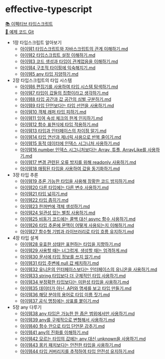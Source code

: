 # effective-typescript

[📚 이펙티브 타입스크립트](https://product.kyobobook.co.kr/detail/S000001033114)  
[🔗 예제 코드 Git](https://github.com/danvk/effective-typescript)

<!-- FOLDER_STRUCTURE_START -->
- 1장 타입스크립트 알아보기
    - [아이템1 타입스크립트와 자바스크립트의 관계 이해하기.md](https://github.com/Jungle-JavaScript-Study/effective-typescript/blob/main/1%EC%9E%A5%20%ED%83%80%EC%9E%85%EC%8A%A4%ED%81%AC%EB%A6%BD%ED%8A%B8%20%EC%95%8C%EC%95%84%EB%B3%B4%EA%B8%B0/%EC%95%84%EC%9D%B4%ED%85%9C1%20%ED%83%80%EC%9E%85%EC%8A%A4%ED%81%AC%EB%A6%BD%ED%8A%B8%EC%99%80%20%EC%9E%90%EB%B0%94%EC%8A%A4%ED%81%AC%EB%A6%BD%ED%8A%B8%EC%9D%98%20%EA%B4%80%EA%B3%84%20%EC%9D%B4%ED%95%B4%ED%95%98%EA%B8%B0.md)
    - [아이템2 타입스크립트 설정 이해하기.md](https://github.com/Jungle-JavaScript-Study/effective-typescript/blob/main/1%EC%9E%A5%20%ED%83%80%EC%9E%85%EC%8A%A4%ED%81%AC%EB%A6%BD%ED%8A%B8%20%EC%95%8C%EC%95%84%EB%B3%B4%EA%B8%B0/%EC%95%84%EC%9D%B4%ED%85%9C2%20%ED%83%80%EC%9E%85%EC%8A%A4%ED%81%AC%EB%A6%BD%ED%8A%B8%20%EC%84%A4%EC%A0%95%20%EC%9D%B4%ED%95%B4%ED%95%98%EA%B8%B0.md)
    - [아이템3 코드 생성과 타입이 관계없음을 이해하기.md](https://github.com/Jungle-JavaScript-Study/effective-typescript/blob/main/1%EC%9E%A5%20%ED%83%80%EC%9E%85%EC%8A%A4%ED%81%AC%EB%A6%BD%ED%8A%B8%20%EC%95%8C%EC%95%84%EB%B3%B4%EA%B8%B0/%EC%95%84%EC%9D%B4%ED%85%9C3%20%EC%BD%94%EB%93%9C%20%EC%83%9D%EC%84%B1%EA%B3%BC%20%ED%83%80%EC%9E%85%EC%9D%B4%20%EA%B4%80%EA%B3%84%EC%97%86%EC%9D%8C%EC%9D%84%20%EC%9D%B4%ED%95%B4%ED%95%98%EA%B8%B0.md)
    - [아이템4 구조적 타이핑에 익숙해지기.md](https://github.com/Jungle-JavaScript-Study/effective-typescript/blob/main/1%EC%9E%A5%20%ED%83%80%EC%9E%85%EC%8A%A4%ED%81%AC%EB%A6%BD%ED%8A%B8%20%EC%95%8C%EC%95%84%EB%B3%B4%EA%B8%B0/%EC%95%84%EC%9D%B4%ED%85%9C4%20%EA%B5%AC%EC%A1%B0%EC%A0%81%20%ED%83%80%EC%9D%B4%ED%95%91%EC%97%90%20%EC%9D%B5%EC%88%99%ED%95%B4%EC%A7%80%EA%B8%B0.md)
    - [아이템5 any 타입 지양하기.md](https://github.com/Jungle-JavaScript-Study/effective-typescript/blob/main/1%EC%9E%A5%20%ED%83%80%EC%9E%85%EC%8A%A4%ED%81%AC%EB%A6%BD%ED%8A%B8%20%EC%95%8C%EC%95%84%EB%B3%B4%EA%B8%B0/%EC%95%84%EC%9D%B4%ED%85%9C5%20any%20%ED%83%80%EC%9E%85%20%EC%A7%80%EC%96%91%ED%95%98%EA%B8%B0.md)
- 2장 타입스크립트의 타입 시스템
    - [아이템6 편집기를 사용하여 타입 시스템 탐색하기.md](https://github.com/Jungle-JavaScript-Study/effective-typescript/blob/main/2%EC%9E%A5%20%ED%83%80%EC%9E%85%EC%8A%A4%ED%81%AC%EB%A6%BD%ED%8A%B8%EC%9D%98%20%ED%83%80%EC%9E%85%20%EC%8B%9C%EC%8A%A4%ED%85%9C/%EC%95%84%EC%9D%B4%ED%85%9C6%20%ED%8E%B8%EC%A7%91%EA%B8%B0%EB%A5%BC%20%EC%82%AC%EC%9A%A9%ED%95%98%EC%97%AC%20%ED%83%80%EC%9E%85%20%EC%8B%9C%EC%8A%A4%ED%85%9C%20%ED%83%90%EC%83%89%ED%95%98%EA%B8%B0.md)
    - [아이템7 타입이 값들의 집합이라고 생각하기.md](https://github.com/Jungle-JavaScript-Study/effective-typescript/blob/main/2%EC%9E%A5%20%ED%83%80%EC%9E%85%EC%8A%A4%ED%81%AC%EB%A6%BD%ED%8A%B8%EC%9D%98%20%ED%83%80%EC%9E%85%20%EC%8B%9C%EC%8A%A4%ED%85%9C/%EC%95%84%EC%9D%B4%ED%85%9C7%20%ED%83%80%EC%9E%85%EC%9D%B4%20%EA%B0%92%EB%93%A4%EC%9D%98%20%EC%A7%91%ED%95%A9%EC%9D%B4%EB%9D%BC%EA%B3%A0%20%EC%83%9D%EA%B0%81%ED%95%98%EA%B8%B0.md)
    - [아이템8 타입 공간과 값 공간의 심벌 구분하기.md](https://github.com/Jungle-JavaScript-Study/effective-typescript/blob/main/2%EC%9E%A5%20%ED%83%80%EC%9E%85%EC%8A%A4%ED%81%AC%EB%A6%BD%ED%8A%B8%EC%9D%98%20%ED%83%80%EC%9E%85%20%EC%8B%9C%EC%8A%A4%ED%85%9C/%EC%95%84%EC%9D%B4%ED%85%9C8%20%ED%83%80%EC%9E%85%20%EA%B3%B5%EA%B0%84%EA%B3%BC%20%EA%B0%92%20%EA%B3%B5%EA%B0%84%EC%9D%98%20%EC%8B%AC%EB%B2%8C%20%EA%B5%AC%EB%B6%84%ED%95%98%EA%B8%B0.md)
    - [아이템9 타입 단언보다는 타입 선언을 사용하기.md](https://github.com/Jungle-JavaScript-Study/effective-typescript/blob/main/2%EC%9E%A5%20%ED%83%80%EC%9E%85%EC%8A%A4%ED%81%AC%EB%A6%BD%ED%8A%B8%EC%9D%98%20%ED%83%80%EC%9E%85%20%EC%8B%9C%EC%8A%A4%ED%85%9C/%EC%95%84%EC%9D%B4%ED%85%9C9%20%ED%83%80%EC%9E%85%20%EB%8B%A8%EC%96%B8%EB%B3%B4%EB%8B%A4%EB%8A%94%20%ED%83%80%EC%9E%85%20%EC%84%A0%EC%96%B8%EC%9D%84%20%EC%82%AC%EC%9A%A9%ED%95%98%EA%B8%B0.md)
    - [아이템10 객체 래퍼 타입 피하기.md](https://github.com/Jungle-JavaScript-Study/effective-typescript/blob/main/2%EC%9E%A5%20%ED%83%80%EC%9E%85%EC%8A%A4%ED%81%AC%EB%A6%BD%ED%8A%B8%EC%9D%98%20%ED%83%80%EC%9E%85%20%EC%8B%9C%EC%8A%A4%ED%85%9C/%EC%95%84%EC%9D%B4%ED%85%9C10%20%EA%B0%9D%EC%B2%B4%20%EB%9E%98%ED%8D%BC%20%ED%83%80%EC%9E%85%20%ED%94%BC%ED%95%98%EA%B8%B0.md)
    - [아이템11 잉여 속성 체크의 한계 인지하기.md](https://github.com/Jungle-JavaScript-Study/effective-typescript/blob/main/2%EC%9E%A5%20%ED%83%80%EC%9E%85%EC%8A%A4%ED%81%AC%EB%A6%BD%ED%8A%B8%EC%9D%98%20%ED%83%80%EC%9E%85%20%EC%8B%9C%EC%8A%A4%ED%85%9C/%EC%95%84%EC%9D%B4%ED%85%9C11%20%EC%9E%89%EC%97%AC%20%EC%86%8D%EC%84%B1%20%EC%B2%B4%ED%81%AC%EC%9D%98%20%ED%95%9C%EA%B3%84%20%EC%9D%B8%EC%A7%80%ED%95%98%EA%B8%B0.md)
    - [아이템12 함수 표현식에 타입 적용하기.md](https://github.com/Jungle-JavaScript-Study/effective-typescript/blob/main/2%EC%9E%A5%20%ED%83%80%EC%9E%85%EC%8A%A4%ED%81%AC%EB%A6%BD%ED%8A%B8%EC%9D%98%20%ED%83%80%EC%9E%85%20%EC%8B%9C%EC%8A%A4%ED%85%9C/%EC%95%84%EC%9D%B4%ED%85%9C12%20%ED%95%A8%EC%88%98%20%ED%91%9C%ED%98%84%EC%8B%9D%EC%97%90%20%ED%83%80%EC%9E%85%20%EC%A0%81%EC%9A%A9%ED%95%98%EA%B8%B0.md)
    - [아이템13 타입과 인터페이스의 차이점 알기.md](https://github.com/Jungle-JavaScript-Study/effective-typescript/blob/main/2%EC%9E%A5%20%ED%83%80%EC%9E%85%EC%8A%A4%ED%81%AC%EB%A6%BD%ED%8A%B8%EC%9D%98%20%ED%83%80%EC%9E%85%20%EC%8B%9C%EC%8A%A4%ED%85%9C/%EC%95%84%EC%9D%B4%ED%85%9C13%20%ED%83%80%EC%9E%85%EA%B3%BC%20%EC%9D%B8%ED%84%B0%ED%8E%98%EC%9D%B4%EC%8A%A4%EC%9D%98%20%EC%B0%A8%EC%9D%B4%EC%A0%90%20%EC%95%8C%EA%B8%B0.md)
    - [아이템14 타입 연산과 제너릭 사용으로 반복 줄이기.md](https://github.com/Jungle-JavaScript-Study/effective-typescript/blob/main/2%EC%9E%A5%20%ED%83%80%EC%9E%85%EC%8A%A4%ED%81%AC%EB%A6%BD%ED%8A%B8%EC%9D%98%20%ED%83%80%EC%9E%85%20%EC%8B%9C%EC%8A%A4%ED%85%9C/%EC%95%84%EC%9D%B4%ED%85%9C14%20%ED%83%80%EC%9E%85%20%EC%97%B0%EC%82%B0%EA%B3%BC%20%EC%A0%9C%EB%84%88%EB%A6%AD%20%EC%82%AC%EC%9A%A9%EC%9C%BC%EB%A1%9C%20%EB%B0%98%EB%B3%B5%20%EC%A4%84%EC%9D%B4%EA%B8%B0.md)
    - [아이템15 동적 데이터에 인덱스 시그니처 사용하기.md](https://github.com/Jungle-JavaScript-Study/effective-typescript/blob/main/2%EC%9E%A5%20%ED%83%80%EC%9E%85%EC%8A%A4%ED%81%AC%EB%A6%BD%ED%8A%B8%EC%9D%98%20%ED%83%80%EC%9E%85%20%EC%8B%9C%EC%8A%A4%ED%85%9C/%EC%95%84%EC%9D%B4%ED%85%9C15%20%EB%8F%99%EC%A0%81%20%EB%8D%B0%EC%9D%B4%ED%84%B0%EC%97%90%20%EC%9D%B8%EB%8D%B1%EC%8A%A4%20%EC%8B%9C%EA%B7%B8%EB%8B%88%EC%B2%98%20%EC%82%AC%EC%9A%A9%ED%95%98%EA%B8%B0.md)
    - [아이템16 number 인덱스 시그니처보다는 Array, 튜플, ArrayLike를 사용하기.md](https://github.com/Jungle-JavaScript-Study/effective-typescript/blob/main/2%EC%9E%A5%20%ED%83%80%EC%9E%85%EC%8A%A4%ED%81%AC%EB%A6%BD%ED%8A%B8%EC%9D%98%20%ED%83%80%EC%9E%85%20%EC%8B%9C%EC%8A%A4%ED%85%9C/%EC%95%84%EC%9D%B4%ED%85%9C16%20number%20%EC%9D%B8%EB%8D%B1%EC%8A%A4%20%EC%8B%9C%EA%B7%B8%EB%8B%88%EC%B2%98%EB%B3%B4%EB%8B%A4%EB%8A%94%20Array%2C%20%ED%8A%9C%ED%94%8C%2C%20ArrayLike%EB%A5%BC%20%EC%82%AC%EC%9A%A9%ED%95%98%EA%B8%B0.md)
    - [아이템17 변경 관련된 오류 방지를 위해 readonly 사용하기.md](https://github.com/Jungle-JavaScript-Study/effective-typescript/blob/main/2%EC%9E%A5%20%ED%83%80%EC%9E%85%EC%8A%A4%ED%81%AC%EB%A6%BD%ED%8A%B8%EC%9D%98%20%ED%83%80%EC%9E%85%20%EC%8B%9C%EC%8A%A4%ED%85%9C/%EC%95%84%EC%9D%B4%ED%85%9C17%20%EB%B3%80%EA%B2%BD%20%EA%B4%80%EB%A0%A8%EB%90%9C%20%EC%98%A4%EB%A5%98%20%EB%B0%A9%EC%A7%80%EB%A5%BC%20%EC%9C%84%ED%95%B4%20readonly%20%EC%82%AC%EC%9A%A9%ED%95%98%EA%B8%B0.md)
    - [아이템18 매핑된 타입을 사용하여 값을 동기화하기.md](https://github.com/Jungle-JavaScript-Study/effective-typescript/blob/main/2%EC%9E%A5%20%ED%83%80%EC%9E%85%EC%8A%A4%ED%81%AC%EB%A6%BD%ED%8A%B8%EC%9D%98%20%ED%83%80%EC%9E%85%20%EC%8B%9C%EC%8A%A4%ED%85%9C/%EC%95%84%EC%9D%B4%ED%85%9C18%20%EB%A7%A4%ED%95%91%EB%90%9C%20%ED%83%80%EC%9E%85%EC%9D%84%20%EC%82%AC%EC%9A%A9%ED%95%98%EC%97%AC%20%EA%B0%92%EC%9D%84%20%EB%8F%99%EA%B8%B0%ED%99%94%ED%95%98%EA%B8%B0.md)
- 3장 타입 추론
    - [아이템19 추론 가능한 타입을 사용해 장황한 코드 방지하기.md](https://github.com/Jungle-JavaScript-Study/effective-typescript/blob/main/3%EC%9E%A5%20%ED%83%80%EC%9E%85%20%EC%B6%94%EB%A1%A0/%EC%95%84%EC%9D%B4%ED%85%9C19%20%EC%B6%94%EB%A1%A0%20%EA%B0%80%EB%8A%A5%ED%95%9C%20%ED%83%80%EC%9E%85%EC%9D%84%20%EC%82%AC%EC%9A%A9%ED%95%B4%20%EC%9E%A5%ED%99%A9%ED%95%9C%20%EC%BD%94%EB%93%9C%20%EB%B0%A9%EC%A7%80%ED%95%98%EA%B8%B0.md)
    - [아이템20 다른 타입에는 다른 변수 사용하기.md](https://github.com/Jungle-JavaScript-Study/effective-typescript/blob/main/3%EC%9E%A5%20%ED%83%80%EC%9E%85%20%EC%B6%94%EB%A1%A0/%EC%95%84%EC%9D%B4%ED%85%9C20%20%EB%8B%A4%EB%A5%B8%20%ED%83%80%EC%9E%85%EC%97%90%EB%8A%94%20%EB%8B%A4%EB%A5%B8%20%EB%B3%80%EC%88%98%20%EC%82%AC%EC%9A%A9%ED%95%98%EA%B8%B0.md)
    - [아이템21 타입 넓히기.md](https://github.com/Jungle-JavaScript-Study/effective-typescript/blob/main/3%EC%9E%A5%20%ED%83%80%EC%9E%85%20%EC%B6%94%EB%A1%A0/%EC%95%84%EC%9D%B4%ED%85%9C21%20%ED%83%80%EC%9E%85%20%EB%84%93%ED%9E%88%EA%B8%B0.md)
    - [아이템22 타입 좁히기.md](https://github.com/Jungle-JavaScript-Study/effective-typescript/blob/main/3%EC%9E%A5%20%ED%83%80%EC%9E%85%20%EC%B6%94%EB%A1%A0/%EC%95%84%EC%9D%B4%ED%85%9C22%20%ED%83%80%EC%9E%85%20%EC%A2%81%ED%9E%88%EA%B8%B0.md)
    - [아이템23 한꺼번에 객체 생성하기.md](https://github.com/Jungle-JavaScript-Study/effective-typescript/blob/main/3%EC%9E%A5%20%ED%83%80%EC%9E%85%20%EC%B6%94%EB%A1%A0/%EC%95%84%EC%9D%B4%ED%85%9C23%20%ED%95%9C%EA%BA%BC%EB%B2%88%EC%97%90%20%EA%B0%9D%EC%B2%B4%20%EC%83%9D%EC%84%B1%ED%95%98%EA%B8%B0.md)
    - [아이템24 일관성 있는 별칭 사용하기.md](https://github.com/Jungle-JavaScript-Study/effective-typescript/blob/main/3%EC%9E%A5%20%ED%83%80%EC%9E%85%20%EC%B6%94%EB%A1%A0/%EC%95%84%EC%9D%B4%ED%85%9C24%20%EC%9D%BC%EA%B4%80%EC%84%B1%20%EC%9E%88%EB%8A%94%20%EB%B3%84%EC%B9%AD%20%EC%82%AC%EC%9A%A9%ED%95%98%EA%B8%B0.md)
    - [아이템25 비동기 코드에는 콜백 대신 async 함수 사용하기.md](https://github.com/Jungle-JavaScript-Study/effective-typescript/blob/main/3%EC%9E%A5%20%ED%83%80%EC%9E%85%20%EC%B6%94%EB%A1%A0/%EC%95%84%EC%9D%B4%ED%85%9C25%20%EB%B9%84%EB%8F%99%EA%B8%B0%20%EC%BD%94%EB%93%9C%EC%97%90%EB%8A%94%20%EC%BD%9C%EB%B0%B1%20%EB%8C%80%EC%8B%A0%20async%20%ED%95%A8%EC%88%98%20%EC%82%AC%EC%9A%A9%ED%95%98%EA%B8%B0.md)
    - [아이템26 타입 추론에 문맥이 어떻게 사용되는지 이해하기.md](https://github.com/Jungle-JavaScript-Study/effective-typescript/blob/main/3%EC%9E%A5%20%ED%83%80%EC%9E%85%20%EC%B6%94%EB%A1%A0/%EC%95%84%EC%9D%B4%ED%85%9C26%20%ED%83%80%EC%9E%85%20%EC%B6%94%EB%A1%A0%EC%97%90%20%EB%AC%B8%EB%A7%A5%EC%9D%B4%20%EC%96%B4%EB%96%BB%EA%B2%8C%20%EC%82%AC%EC%9A%A9%EB%90%98%EB%8A%94%EC%A7%80%20%EC%9D%B4%ED%95%B4%ED%95%98%EA%B8%B0.md)
    - [아이템27 함수형 기법과 라이브러리로 타입 흐름 유지하기.md](https://github.com/Jungle-JavaScript-Study/effective-typescript/blob/main/3%EC%9E%A5%20%ED%83%80%EC%9E%85%20%EC%B6%94%EB%A1%A0/%EC%95%84%EC%9D%B4%ED%85%9C27%20%ED%95%A8%EC%88%98%ED%98%95%20%EA%B8%B0%EB%B2%95%EA%B3%BC%20%EB%9D%BC%EC%9D%B4%EB%B8%8C%EB%9F%AC%EB%A6%AC%EB%A1%9C%20%ED%83%80%EC%9E%85%20%ED%9D%90%EB%A6%84%20%EC%9C%A0%EC%A7%80%ED%95%98%EA%B8%B0.md)
- 4장 타입 설계
    - [아이템28 유효한 상태만 표현하는 타입을 지향하기.md](https://github.com/Jungle-JavaScript-Study/effective-typescript/blob/main/4%EC%9E%A5%20%ED%83%80%EC%9E%85%20%EC%84%A4%EA%B3%84/%EC%95%84%EC%9D%B4%ED%85%9C28%20%EC%9C%A0%ED%9A%A8%ED%95%9C%20%EC%83%81%ED%83%9C%EB%A7%8C%20%ED%91%9C%ED%98%84%ED%95%98%EB%8A%94%20%ED%83%80%EC%9E%85%EC%9D%84%20%EC%A7%80%ED%96%A5%ED%95%98%EA%B8%B0.md)
    - [아이템29 사용할 때는 너그럽게, 생성할 때는 엄격하게.md](https://github.com/Jungle-JavaScript-Study/effective-typescript/blob/main/4%EC%9E%A5%20%ED%83%80%EC%9E%85%20%EC%84%A4%EA%B3%84/%EC%95%84%EC%9D%B4%ED%85%9C29%20%EC%82%AC%EC%9A%A9%ED%95%A0%20%EB%95%8C%EB%8A%94%20%EB%84%88%EA%B7%B8%EB%9F%BD%EA%B2%8C%2C%20%EC%83%9D%EC%84%B1%ED%95%A0%20%EB%95%8C%EB%8A%94%20%EC%97%84%EA%B2%A9%ED%95%98%EA%B2%8C.md)
    - [아이템30 문서에 타입 정보를 쓰지 않기.md](https://github.com/Jungle-JavaScript-Study/effective-typescript/blob/main/4%EC%9E%A5%20%ED%83%80%EC%9E%85%20%EC%84%A4%EA%B3%84/%EC%95%84%EC%9D%B4%ED%85%9C30%20%EB%AC%B8%EC%84%9C%EC%97%90%20%ED%83%80%EC%9E%85%20%EC%A0%95%EB%B3%B4%EB%A5%BC%20%EC%93%B0%EC%A7%80%20%EC%95%8A%EA%B8%B0.md)
    - [아이템31 타입 주변에 null 값 배치하기.md](https://github.com/Jungle-JavaScript-Study/effective-typescript/blob/main/4%EC%9E%A5%20%ED%83%80%EC%9E%85%20%EC%84%A4%EA%B3%84/%EC%95%84%EC%9D%B4%ED%85%9C31%20%ED%83%80%EC%9E%85%20%EC%A3%BC%EB%B3%80%EC%97%90%20null%20%EA%B0%92%20%EB%B0%B0%EC%B9%98%ED%95%98%EA%B8%B0.md)
    - [아이템32 유니온의 인터페이스보다는 인터페이스의 유니온을 사용하기.md](https://github.com/Jungle-JavaScript-Study/effective-typescript/blob/main/4%EC%9E%A5%20%ED%83%80%EC%9E%85%20%EC%84%A4%EA%B3%84/%EC%95%84%EC%9D%B4%ED%85%9C32%20%EC%9C%A0%EB%8B%88%EC%98%A8%EC%9D%98%20%EC%9D%B8%ED%84%B0%ED%8E%98%EC%9D%B4%EC%8A%A4%EB%B3%B4%EB%8B%A4%EB%8A%94%20%EC%9D%B8%ED%84%B0%ED%8E%98%EC%9D%B4%EC%8A%A4%EC%9D%98%20%EC%9C%A0%EB%8B%88%EC%98%A8%EC%9D%84%20%EC%82%AC%EC%9A%A9%ED%95%98%EA%B8%B0.md)
    - [아이템33 string 타입보다 더 구체적인 타입 사용하기.md](https://github.com/Jungle-JavaScript-Study/effective-typescript/blob/main/4%EC%9E%A5%20%ED%83%80%EC%9E%85%20%EC%84%A4%EA%B3%84/%EC%95%84%EC%9D%B4%ED%85%9C33%20string%20%ED%83%80%EC%9E%85%EB%B3%B4%EB%8B%A4%20%EB%8D%94%20%EA%B5%AC%EC%B2%B4%EC%A0%81%EC%9D%B8%20%ED%83%80%EC%9E%85%20%EC%82%AC%EC%9A%A9%ED%95%98%EA%B8%B0.md)
    - [아이템34 부정확한 타입보다는 미완성 타입을 사용하기.md](https://github.com/Jungle-JavaScript-Study/effective-typescript/blob/main/4%EC%9E%A5%20%ED%83%80%EC%9E%85%20%EC%84%A4%EA%B3%84/%EC%95%84%EC%9D%B4%ED%85%9C34%20%EB%B6%80%EC%A0%95%ED%99%95%ED%95%9C%20%ED%83%80%EC%9E%85%EB%B3%B4%EB%8B%A4%EB%8A%94%20%EB%AF%B8%EC%99%84%EC%84%B1%20%ED%83%80%EC%9E%85%EC%9D%84%20%EC%82%AC%EC%9A%A9%ED%95%98%EA%B8%B0.md)
    - [아이템35 데이터가 아닌, API와 명세를 보고 타입 만들기.md](https://github.com/Jungle-JavaScript-Study/effective-typescript/blob/main/4%EC%9E%A5%20%ED%83%80%EC%9E%85%20%EC%84%A4%EA%B3%84/%EC%95%84%EC%9D%B4%ED%85%9C35%20%EB%8D%B0%EC%9D%B4%ED%84%B0%EA%B0%80%20%EC%95%84%EB%8B%8C%2C%20API%EC%99%80%20%EB%AA%85%EC%84%B8%EB%A5%BC%20%EB%B3%B4%EA%B3%A0%20%ED%83%80%EC%9E%85%20%EB%A7%8C%EB%93%A4%EA%B8%B0.md)
    - [아이템36 해당 분야의 용어로 타입 이름 짓기.md](https://github.com/Jungle-JavaScript-Study/effective-typescript/blob/main/4%EC%9E%A5%20%ED%83%80%EC%9E%85%20%EC%84%A4%EA%B3%84/%EC%95%84%EC%9D%B4%ED%85%9C36%20%ED%95%B4%EB%8B%B9%20%EB%B6%84%EC%95%BC%EC%9D%98%20%EC%9A%A9%EC%96%B4%EB%A1%9C%20%ED%83%80%EC%9E%85%20%EC%9D%B4%EB%A6%84%20%EC%A7%93%EA%B8%B0.md)
    - [아이템37 공식 명칭에는 상표를 붙이기.md](https://github.com/Jungle-JavaScript-Study/effective-typescript/blob/main/4%EC%9E%A5%20%ED%83%80%EC%9E%85%20%EC%84%A4%EA%B3%84/%EC%95%84%EC%9D%B4%ED%85%9C37%20%EA%B3%B5%EC%8B%9D%20%EB%AA%85%EC%B9%AD%EC%97%90%EB%8A%94%20%EC%83%81%ED%91%9C%EB%A5%BC%20%EB%B6%99%EC%9D%B4%EA%B8%B0.md)
- 5장 any 다루기
    - [아이템38 any 타입은 가능한 한 좁은 범위에서만 사용하기.md](https://github.com/Jungle-JavaScript-Study/effective-typescript/blob/main/5%EC%9E%A5%20any%20%EB%8B%A4%EB%A3%A8%EA%B8%B0/%EC%95%84%EC%9D%B4%ED%85%9C38%20any%20%ED%83%80%EC%9E%85%EC%9D%80%20%EA%B0%80%EB%8A%A5%ED%95%9C%20%ED%95%9C%20%EC%A2%81%EC%9D%80%20%EB%B2%94%EC%9C%84%EC%97%90%EC%84%9C%EB%A7%8C%20%EC%82%AC%EC%9A%A9%ED%95%98%EA%B8%B0.md)
    - [아이템39 any를 구체적으로 변형해서 사용하기.md](https://github.com/Jungle-JavaScript-Study/effective-typescript/blob/main/5%EC%9E%A5%20any%20%EB%8B%A4%EB%A3%A8%EA%B8%B0/%EC%95%84%EC%9D%B4%ED%85%9C39%20any%EB%A5%BC%20%EA%B5%AC%EC%B2%B4%EC%A0%81%EC%9C%BC%EB%A1%9C%20%EB%B3%80%ED%98%95%ED%95%B4%EC%84%9C%20%EC%82%AC%EC%9A%A9%ED%95%98%EA%B8%B0.md)
    - [아이템40 함수 안으로 타입 단언문 감추기.md](https://github.com/Jungle-JavaScript-Study/effective-typescript/blob/main/5%EC%9E%A5%20any%20%EB%8B%A4%EB%A3%A8%EA%B8%B0/%EC%95%84%EC%9D%B4%ED%85%9C40%20%ED%95%A8%EC%88%98%20%EC%95%88%EC%9C%BC%EB%A1%9C%20%ED%83%80%EC%9E%85%20%EB%8B%A8%EC%96%B8%EB%AC%B8%20%EA%B0%90%EC%B6%94%EA%B8%B0.md)
    - [아이템41 any의 진화를 이해하기.md](https://github.com/Jungle-JavaScript-Study/effective-typescript/blob/main/5%EC%9E%A5%20any%20%EB%8B%A4%EB%A3%A8%EA%B8%B0/%EC%95%84%EC%9D%B4%ED%85%9C41%20any%EC%9D%98%20%EC%A7%84%ED%99%94%EB%A5%BC%20%EC%9D%B4%ED%95%B4%ED%95%98%EA%B8%B0.md)
    - [아이템42 모르는 타입의 값에는 any 대신 unknown을 사용하기.md](https://github.com/Jungle-JavaScript-Study/effective-typescript/blob/main/5%EC%9E%A5%20any%20%EB%8B%A4%EB%A3%A8%EA%B8%B0/%EC%95%84%EC%9D%B4%ED%85%9C42%20%EB%AA%A8%EB%A5%B4%EB%8A%94%20%ED%83%80%EC%9E%85%EC%9D%98%20%EA%B0%92%EC%97%90%EB%8A%94%20any%20%EB%8C%80%EC%8B%A0%20unknown%EC%9D%84%20%EC%82%AC%EC%9A%A9%ED%95%98%EA%B8%B0.md)
    - [아이템43 몽키 패치보다는 안전한 타입을 사용하기.md](https://github.com/Jungle-JavaScript-Study/effective-typescript/blob/main/5%EC%9E%A5%20any%20%EB%8B%A4%EB%A3%A8%EA%B8%B0/%EC%95%84%EC%9D%B4%ED%85%9C43%20%EB%AA%BD%ED%82%A4%20%ED%8C%A8%EC%B9%98%EB%B3%B4%EB%8B%A4%EB%8A%94%20%EC%95%88%EC%A0%84%ED%95%9C%20%ED%83%80%EC%9E%85%EC%9D%84%20%EC%82%AC%EC%9A%A9%ED%95%98%EA%B8%B0.md)
    - [아이템44 타입 커버리지를 추적하여 타입 안전성 유지하기.md](https://github.com/Jungle-JavaScript-Study/effective-typescript/blob/main/5%EC%9E%A5%20any%20%EB%8B%A4%EB%A3%A8%EA%B8%B0/%EC%95%84%EC%9D%B4%ED%85%9C44%20%ED%83%80%EC%9E%85%20%EC%BB%A4%EB%B2%84%EB%A6%AC%EC%A7%80%EB%A5%BC%20%EC%B6%94%EC%A0%81%ED%95%98%EC%97%AC%20%ED%83%80%EC%9E%85%20%EC%95%88%EC%A0%84%EC%84%B1%20%EC%9C%A0%EC%A7%80%ED%95%98%EA%B8%B0.md)

<!-- FOLDER_STRUCTURE_END -->
